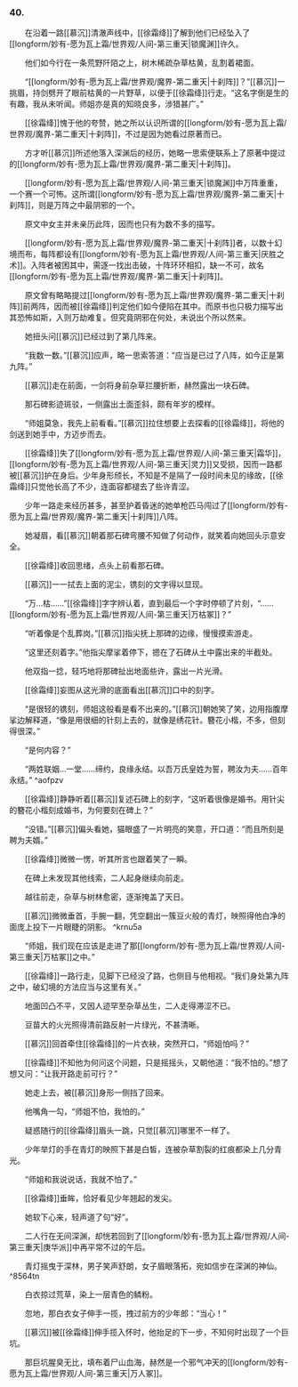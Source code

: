 ### 40.

　　在沿着一路[[慕沉]]清澈声线中，[[徐霜绛]]了解到他们已经坠入了[[longform/妙有-愿为瓦上霜/世界观/人间-第三重天|锁魔渊]]许久。

　　他们如今行在一条荒野阡陌之上，树木稀疏杂草枯黄，乱割着裙面。

　　“[[longform/妙有-愿为瓦上霜/世界观/魔界-第二重天|十刹阵]]？”[[慕沉]]一挑眉，持剑劈开了眼前枯黄的一片野草，以便于[[徐霜绛]]行走。“这名字倒是生的有趣，我从未听闻。师姐亦是真的知晓良多，涉猎甚广。”

　　[[徐霜绛]]愧于他的夸赞，她之所以认识所谓的[[longform/妙有-愿为瓦上霜/世界观/魔界-第二重天|十刹阵]]，不过是因为她看过原著而已。

　　方才听[[慕沉]]所述他落入深渊后的经历，她略一思索便联系上了原著中提过的[[longform/妙有-愿为瓦上霜/世界观/魔界-第二重天|十刹阵]]。

　　[[longform/妙有-愿为瓦上霜/世界观/人间-第三重天|锁魔渊]]中万阵重重，一个赛一个可怖。这所谓[[longform/妙有-愿为瓦上霜/世界观/魔界-第二重天|十刹阵]]，则是万阵之中最阴邪的一个。

　　原文中女主并未亲历此阵，因而也只有为数不多的描写。

　　[[longform/妙有-愿为瓦上霜/世界观/魔界-第二重天|十刹阵]]者，以数十幻境而布，每阵都设有[[longform/妙有-愿为瓦上霜/世界观/人间-第三重天|厌胜之术]]。入阵者被困其中，需逐一找出击破，十阵环环相扣，缺一不可，故名[[longform/妙有-愿为瓦上霜/世界观/魔界-第二重天|十刹阵]]。

　　原文曾有略略提过[[longform/妙有-愿为瓦上霜/世界观/魔界-第二重天|十刹阵]]前两阵，因而被[[徐霜绛]]判定他们如今便陷在其中。而原书也只极力描写出其恐怖如斯，入则万劫难复。但究竟阴邪在何处，未说出个所以然来。

　　她扭头问[[慕沉]]已经过到了第几阵来。

　　“我数一数。”[[慕沉]]应声，略一思索答道：“应当是已过了八阵，如今正是第九阵。”

　　[[慕沉]]走在前面，一剑将身前杂草拦腰折断，赫然露出一块石碑。

　　那石碑影迹斑驳，一侧露出土面歪斜，颇有年岁的模样。

　　“师姐莫急，我先上前看看。”[[慕沉]]拉住想要上去探看的[[徐霜绛]]，将他的剑送到她手中，方迈步而去。

　　[[徐霜绛]]失了[[longform/妙有-愿为瓦上霜/世界观/人间-第三重天|霜华]]，[[longform/妙有-愿为瓦上霜/世界观/人间-第三重天|灵力]]又受损，因而一路都被[[慕沉]]护在身后。少年身形颀长，不知是不是隔了一段时间未见的缘故，[[徐霜绛]]只觉他长高了不少，连面容都褪去了些许青涩。

　　少年一路走来经历甚多，甚至护着昏迷的她单枪匹马闯过了[[longform/妙有-愿为瓦上霜/世界观/魔界-第二重天|十刹阵]]八阵。

　　她凝眉，看[[慕沉]]朝着那石碑弯腰不知做了何动作，就笑着向她回头示意安全。

　　[[徐霜绛]]收回思绪，点头上前看那石碑。

　　[[慕沉]]一一拭去上面的泥尘，镌刻的文字得以显现。

　　“万…枯……”[[徐霜绛]]字字辨认着，直到最后一个字时停顿了片刻，“……[[longform/妙有-愿为瓦上霜/世界观/人间-第三重天|万枯冢]]？”

　　“听着像是个乱葬岗。”[[慕沉]]指尖抚上那碑的边缘，慢慢摸索游走。

　　“这里还刻着字。”他指尖摩挲着停下，摁在了石碑从土中露出来的半截处。

　　他双指一捻，轻巧地将那碑扯出地面些许，露出一片光滑。

　　[[徐霜绛]]妄图从这光滑的底面看出[[慕沉]]口中的刻字。

　　“是很轻的镌刻，师姐这般看是看不出来的。”[[慕沉]]朝她笑了笑，边用指腹摩挲边解释道，“像是用很细的针刻上去的，就像是绣花针。簪花小楷，不多，但刻得很深。”

　　“是何内容？”

　　“两姓联姻…一堂……缔约，良缘永结。以吾万氏皇姓为誓，聘汝为夫……百年永结。” ^aofpzv

　　[[徐霜绛]]静静听着[[慕沉]]复述石碑上的刻字，“这听着很像是婚书。用针尖的簪花小楷刻成婚书，为何要刻在碑上？”

　　“没错。”[[慕沉]]偏头看她，猫眼盛了一片明亮的笑意，开口道：“而且所刻是聘为夫婿。”

　　[[徐霜绛]]微微一愣，听其所言也跟着笑了一瞬。

　　在碑上未发现其他线索，二人起身继续向前走。

　　越往前走，杂草与树林愈密，逐渐掩盖了天日。

　　[[慕沉]]微微垂首，手腕一翻，凭空翻出一簇豆火般的青灯，映照得他白净的面庞上投下一片眼睫的阴影。 ^krnu5a

　　“师姐，我们现在应该是走进了那[[longform/妙有-愿为瓦上霜/世界观/人间-第三重天|万枯冢]]之中。”

　　[[徐霜绛]]一路行走，见脚下已经没了路，也侧目与他相视。“我们身处第九阵之中，破幻境的方法应当与这里有关。”

　　地面凹凸不平，又因人迹罕至杂草丛生，二人走得滞涩不已。

　　豆苗大的火光照得清前路反射一片绿光，不甚清晰。

　　[[慕沉]]回首牵住[[徐霜绛]]的一片衣袂，突然开口，“师姐怕吗？”

　　[[徐霜绛]]不知他为何问这个问题，只是摇摇头，又朝他道：“我不怕的。”想了想又问：“让我开路走前可行？”

　　她走上去，被[[慕沉]]身形一侧挡了回来。

　　他嘴角一勾，“师姐不怕，我怕的。”

　　疑惑随行的[[徐霜绛]]眉头一跳，只觉[[慕沉]]哪里不一样了。

　　少年举灯的手在青灯的映照下甚是白皙，连被杂草割裂的红痕都染上几分青光。

　　“师姐和我说说话，我就不怕了。”

　　[[徐霜绛]]垂眸，恰好看见少年翘起的发尖。

　　她软下心来，轻声道了句“好”。

　　二人行在无间深渊，却恍若回到了[[longform/妙有-愿为瓦上霜/世界观/人间-第三重天|庚华派]]中再平常不过的午后。

　　青灯摇曳于深林，男子笑声舒朗，女子眉眼落拓，宛如信步在深渊的神仙。 ^8564tn

　　白衣掠过荒草，染上一层青色的鳞粉。

　　忽地，那白衣女子伸手一揽，拽过前方的少年郎：“当心！”

　　[[慕沉]]被[[徐霜绛]]伸手揽入怀时，他抬足的下一步，不知何时出现了一个巨坑。

　　那巨坑腥臭无比，填布着尸山血海，赫然是一个邪气冲天的[[longform/妙有-愿为瓦上霜/世界观/人间-第三重天|万人冢]]。